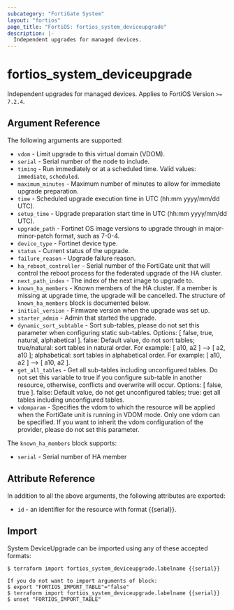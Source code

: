```yaml
---
subcategory: "FortiGate System"
layout: "fortios"
page_title: "FortiOS: fortios_system_deviceupgrade"
description: |-
  Independent upgrades for managed devices.
---
```


# fortios_system_deviceupgrade
Independent upgrades for managed devices. Applies to FortiOS Version `>= 7.2.4`.

## Argument Reference

The following arguments are supported:

* `vdom` - Limit upgrade to this virtual domain (VDOM).
* `serial` - Serial number of the node to include.
* `timing` - Run immediately or at a scheduled time. Valid values: `immediate`, `scheduled`.
* `maximum_minutes` - Maximum number of minutes to allow for immediate upgrade preparation.
* `time` - Scheduled upgrade execution time in UTC (hh:mm yyyy/mm/dd UTC).
* `setup_time` - Upgrade preparation start time in UTC (hh:mm yyyy/mm/dd UTC).
* `upgrade_path` - Fortinet OS image versions to upgrade through in major-minor-patch format, such as 7-0-4.
* `device_type` - Fortinet device type.
* `status` - Current status of the upgrade.
* `failure_reason` - Upgrade failure reason.
* `ha_reboot_controller` - Serial number of the FortiGate unit that will control the reboot process for the federated upgrade of the HA cluster.
* `next_path_index` - The index of the next image to upgrade to.
* `known_ha_members` - Known members of the HA cluster. If a member is missing at upgrade time, the upgrade will be cancelled. The structure of `known_ha_members` block is documented below.
* `initial_version` - Firmware version when the upgrade was set up.
* `starter_admin` - Admin that started the upgrade.
* `dynamic_sort_subtable` - Sort sub-tables, please do not set this parameter when configuring static sub-tables. Options: [ false, true, natural, alphabetical ]. false: Default value, do not sort tables; true/natural: sort tables in natural order. For example: [ a10, a2 ] --> [ a2, a10 ]; alphabetical: sort tables in alphabetical order. For example: [ a10, a2 ] --> [ a10, a2 ].
* `get_all_tables` - Get all sub-tables including unconfigured tables. Do not set this variable to true if you configure sub-table in another resource, otherwise, conflicts and overwrite will occur. Options: [ false, true ]. false: Default value, do not get unconfigured tables; true: get all tables including unconfigured tables. 
* `vdomparam` - Specifies the vdom to which the resource will be applied when the FortiGate unit is running in VDOM mode. Only one vdom can be specified. If you want to inherit the vdom configuration of the provider, please do not set this parameter.

The `known_ha_members` block supports:

* `serial` - Serial number of HA member


## Attribute Reference

In addition to all the above arguments, the following attributes are exported:
* `id` - an identifier for the resource with format {{serial}}.

## Import

System DeviceUpgrade can be imported using any of these accepted formats:
```
$ terraform import fortios_system_deviceupgrade.labelname {{serial}}

If you do not want to import arguments of block:
$ export "FORTIOS_IMPORT_TABLE"="false"
$ terraform import fortios_system_deviceupgrade.labelname {{serial}}
$ unset "FORTIOS_IMPORT_TABLE"
```
